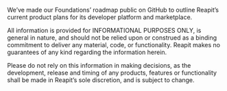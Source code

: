 We’ve made our Foundations’ roadmap public on GitHub to outline Reapit’s current product plans for its developer platform and marketplace.

All information is provided for INFORMATIONAL PURPOSES ONLY, is general in nature, and should not be relied upon or construed as a binding commitment to deliver any material, code, or functionality. Reapit makes no guarantees of any kind regarding the information herein.

Please do not rely on this information in making decisions, as the development, release and timing of any products, features or functionality shall be made in Reapit’s sole discretion, and is subject to change.